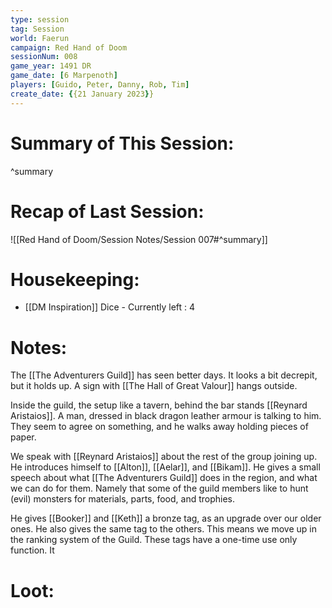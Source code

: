 ```yaml
---
type: session
tag: Session
world: Faerun
campaign: Red Hand of Doom
sessionNum: 008
game_year: 1491 DR
game_date: [6 Marpenoth]
players: [Guido, Peter, Danny, Rob, Tim]
create_date: {{21 January 2023}}
---
```




# Summary of This Session:

^summary

# Recap of Last Session:
![[Red Hand of Doom/Session Notes/Session 007#^summary]]

# Housekeeping:
- [[DM Inspiration]] Dice - Currently left : 4
# Notes:
The [[The Adventurers Guild]] has seen better days.
It looks a bit decrepit, but it holds up.
A sign with [[The Hall of Great Valour]] hangs outside.

Inside the guild, the setup like a tavern, behind the bar stands [[Reynard Aristaios]].
A man, dressed in black dragon leather armour is talking to him. They seem to agree on something, and he walks away holding pieces of paper.

We speak with [[Reynard Aristaios]] about the rest of the group joining up. He introduces himself to [[Alton]], [[Aelar]], and [[Bikam]]. He gives a small speech about what [[The Adventurers Guild]] does in the region, and what we can do for them.
Namely that some of the guild members like to hunt (evil) monsters for materials, parts, food, and trophies.

He gives [[Booker]] and [[Keth]] a bronze tag, as an upgrade over our older ones. He also gives the same tag to the others. This means we move up in the ranking system of the Guild. These tags have a one-time use only function. It 
# Loot:
